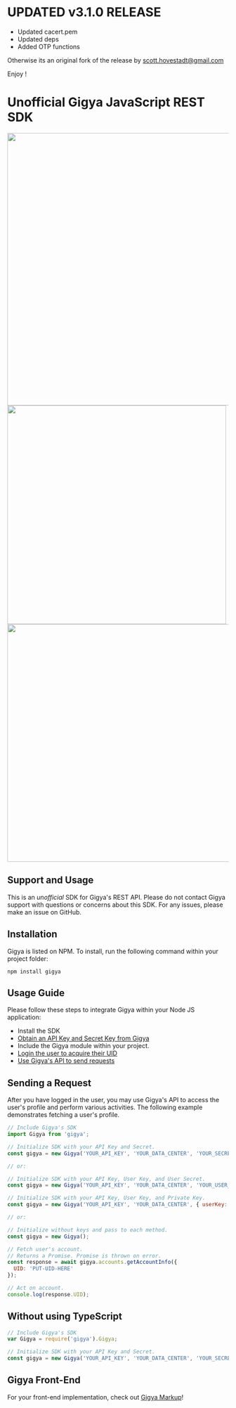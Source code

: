 UPDATED v3.1.0 RELEASE
==============
* Updated cacert.pem
* Updated deps
* Added OTP functions

Otherwise its an original fork of the release by scott.hovestadt@gmail.com

Enjoy !



Unofficial Gigya JavaScript REST SDK
==============

<img width="620" src="https://cloud.githubusercontent.com/assets/1831484/20920767/1a0acc7e-bb56-11e6-802f-31ed45a91768.png">

<img width="498" src="https://cloud.githubusercontent.com/assets/1831484/20920781/2581495c-bb56-11e6-9206-dd7fd162f82f.png">

<img width="541" src="https://cloud.githubusercontent.com/assets/1831484/20920780/25703306-bb56-11e6-91c8-6566736a2ccf.png">


## Support and Usage
This is an *unofficial* SDK for Gigya's REST API. Please do not contact Gigya support with questions or concerns about this SDK. For any issues, please make an issue on GitHub.

## Installation
Gigya is listed on NPM. To install, run the following command within your project folder:
```
npm install gigya
```

## Usage Guide
Please follow these steps to integrate Gigya within your Node JS application:
- Install the SDK
- <a href="http://developers.gigya.com/010_Developer_Guide#API_Key_and_Site_Setup">Obtain an API Key and Secret Key from Gigya</a>
- Include the Gigya module within your project.
- <a href="http://developers.gigya.com/040_Demos/010_Social_Identity_Management/010_Social_Login/001_Basic_Social_Login">Login the user to acquire their UID</a>
- <a href="https://github.com/Gigya-Inc/node-gigya/blob/master/README.md#sending-a-request">Use Gigya's API to send requests</a>

## Sending a Request
After you have logged in the user, you may use Gigya's API to access the user's profile and perform various activities. The following example demonstrates fetching a user's profile.
````js
// Include Gigya's SDK
import Gigya from 'gigya';

// Initialize SDK with your API Key and Secret.
const gigya = new Gigya('YOUR_API_KEY', 'YOUR_DATA_CENTER', 'YOUR_SECRET');

// or:

// Initialize SDK with your API Key, User Key, and User Secret.
const gigya = new Gigya('YOUR_API_KEY', 'YOUR_DATA_CENTER', 'YOUR_USER_KEY', 'YOUR_USER_SECRET');

// Initialize SDK with your API Key, User Key, and Private Key.
const gigya = new Gigya('YOUR_API_KEY', 'YOUR_DATA_CENTER', { userKey: 'YOUR_USER_KEY', privateKey: 'YOUR_USER_PRIVATE_KEY' });

// or:

// Initialize without keys and pass to each method.
const gigya = new Gigya();

// Fetch user's account.
// Returns a Promise. Promise is thrown on error.
const response = await gigya.accounts.getAccountInfo({
  UID: 'PUT-UID-HERE'
});

// Act on account.
console.log(response.UID);
````

## Without using TypeScript

````js
// Include Gigya's SDK
var Gigya = require('gigya').Gigya;

// Initialize SDK with your API Key and Secret.
const gigya = new Gigya('YOUR_API_KEY', 'YOUR_DATA_CENTER', 'YOUR_SECRET');
````

## Gigya Front-End
For your front-end implementation, check out [Gigya Markup](https://github.com/scotthovestadt/gigya-markup)!
